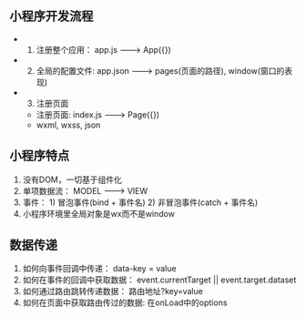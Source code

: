 ## 小程序开发流程
  - 1. 注册整个应用： app.js ---> App({})
  - 2. 全局的配置文件: app.json ---> pages(页面的路径), window(窗口的表现)
  - 3. 注册页面
    - 注册页面: index.js ---> Page({})
    - wxml, wxss, json


## 小程序特点
  1. 没有DOM，一切基于组件化
  2. 单项数据流： MODEL ---> VIEW
  3. 事件： 1) 冒泡事件(bind + 事件名) 2) 非冒泡事件(catch + 事件名)
  4. 小程序环境里全局对象是wx而不是window


## 数据传递
  1. 如何向事件回调中传递： data-key = value
  2. 如何在事件的回调中获取数据： event.currentTarget || event.target.dataset
  3. 如何通过路由跳转传递数据： 路由地址?key=value
  4. 如何在页面中获取路由传过的数据: 在onLoad中的options